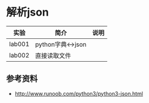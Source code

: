 # 解析json

|实验|简介|说明|
|---|---|---|
|lab001|python字典<->json||
|lab002|直接读取文件||

## 参考资料
 - http://www.runoob.com/python3/python3-json.html